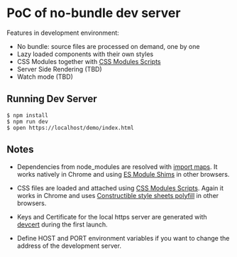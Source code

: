 # PoC of no-bundle dev server

Features in development environment:

 * No bundle: source files are processed on demand, one by one
 * Lazy loaded components with their own styles
 * CSS Modules together with [CSS Modules Scripts](https://web.dev/css-module-scripts/)
 * Server Side Rendering (TBD)
 * Watch mode (TBD)

## Running Dev Server

    $ npm install
    $ npm run dev
    $ open https://localhost/demo/index.html

## Notes

* Dependencies from node_modules are resolved with [import maps](https://github.com/WICG/import-maps).
  It works natively in Chrome and using [ES Module Shims](https://github.com/guybedford/es-module-shims) in other browsers.

* CSS files are loaded and attached using [CSS Modules Scripts](https://web.dev/css-module-scripts/).
  Again it works in Chrome and uses [Constructible style sheets polyfill](https://github.com/calebdwilliams/construct-style-sheets#readme) in other browsers.

* Keys and Certificate for the local https server are generated with [devcert](https://github.com/davewasmer/devcert) during the first launch.

* Define HOST and PORT environment variables if you want to change the address of the development server.

